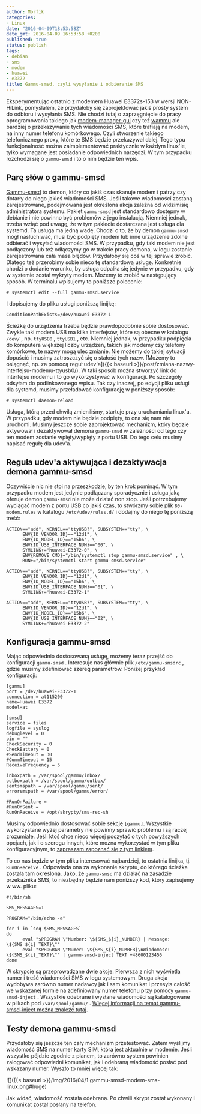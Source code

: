 ```yaml
---
author: Morfik
categories:
- Linux
date: "2016-04-09T18:53:58Z"
date_gmt: 2016-04-09 16:53:58 +0200
published: true
status: publish
tags:
- debian
- sms
- modem
- huawei
- e3372
title: Gammu-smsd, czyli wysyłanie i odbieranie SMS
---
```


Eksperymentując ostatnio z modemem Huawei E3372s-153 w wersji NON-HiLink, pomyślałem, że przydałoby
się zaprojektować jakiś prosty system do odbioru i wysyłania SMS. Nie chodzi tutaj o zaprzęgnięcie
do pracy oprogramowania takiego jak [modem-manager-gui](https://linuxonly.ru/cms/page.php?7) czy też
[wammu](https://wammu.eu/wammu/) ale bardziej o przekazywanie tych wiadomości SMS, które trafiają na
modem, na inny numer telefonu komórkowego. Czyli stworzenie takiego telefonicznego proxy, które te
SMS będzie przekazywał dalej. Tego typu funkcjonalność można zaimplementować praktycznie w każdym
linux'ie, tylko wymagane jest posiadanie odpowiednich narzędzi. W tym przypadku rozchodzi się o
`gammu-smsd` i to o nim będzie ten wpis.

<!--more-->
## Parę słów o gammu-smsd

[Gammu-smsd](https://wammu.eu/smsd/) to demon, który co jakiś czas skanuje modem i patrzy czy
dotarły do niego jakieś wiadomości SMS. Jeśli takowe wiadomości zostaną zarejestrowane, podejmowana
jest określona akcja zależna od widzimisię administratora systemu. Pakiet `gammu-smsd` jest
standardowo dostępny w debianie i nie powinno być problemów z jego instalacją. Niemniej jednak,
trzeba wziąć pod uwagę, że w tym pakiecie dostarczana jest usługa dla systemd. Ta usługa ma jedną
wadę. Chodzi o to, że by demon `gammu-smsd` mógł nasłuchiwać, musi być podpięty modem lub inne
urządzenie zdolne odbierać i wysyłać wiadomości SMS. W przypadku, gdy taki modem nie jest
podłączony lub też odłączymy go w trakcie pracy demona, w logu zostanie zarejestrowana cała masa
błędów. Przydałoby się coś w tej sprawie zrobić. Dlatego też przerobimy sobie nieco tę standardową
usługę. Konkretnie chodzi o dodanie warunku, by usługa odpaliła się jedynie w przypadku, gdy w
systemie został wykryty modem. Możemy to zrobić w następujący sposób. W terminalu wpisujemy to
poniższe polecenie:

    # systemctl edit --full gammu-smsd.service

I dopisujemy do pliku usługi poniższą linijkę:

    ConditionPathExists=/dev/huawei-E3372-1

Ścieżkę do urządzenia trzeba będzie prawdopodobnie sobie dostosować. Zwykle taki modem USB ma kilka
interfejsów, które są obecne w katalogu `/dev/` , np. `ttyUSB0` , `ttyUSB1` , etc. Niemniej jednak,
w przypadku podpięcia do komputera większej liczby urządzeń, takich jak modemy czy telefony
komórkowe, te nazwy mogą ulec zmianie. Nie możemy do takiej sytuacji dopuścić i musimy zatroszczyć
się o stałość tych nazw. [Możemy to osiągnąć, np. za pomocą reguł
udev'a]({{< baseurl >}}/post/zmiana-nazwy-interfejsu-modemu-ttyusb0/). W taki sposób można
stworzyć link do interfejsu modemu i to go wykorzystywać w konfiguracji. Po szczegóły odsyłam do
podlinkowanego wpisu. Tak czy inaczej, po edycji pliku usługi dla systemd, musimy przeładować
konfigurację w poniższy sposób:

    # systemctl daemon-reload

Usługa, którą przed chwilą zmieniliśmy, startuje przy uruchamianiu linux'a. W przypadku, gdy modem
nie będzie podpięty, to ona się nam nie uruchomi. Musimy jeszcze sobie zaprojektować mechanizm,
który będzie aktywował i dezaktywował demona `gammu-smsd` w zależności od tego czy ten modem
zostanie wpięty/wypięty z portu USB. Do tego celu musimy napisać regułę dla udev'a.

## Reguła udev'a aktywująca i dezaktywacja demona gammu-smsd

Oczywiście nic nie stoi na przeszkodzie, by ten krok pominąć. W tym przypadku modem jest jedynie
podłączany sporadycznie i usługa jaką oferuje demon `gammu-smsd` nie może działać non stop. Jeśli
potrzebujemy wyciągać modem z portu USB co jakiś czas, to stwórzmy sobie plik `80-modem.rules` w
katalogu `/etc/udev/rules.d/` i dodajmy do niego tę poniższą treść:

    ACTION=="add", KERNEL=="ttyUSB?", SUBSYSTEM=="tty", \
          ENV{ID_VENDOR_ID}=="12d1", \
          ENV{ID_MODEL_ID}=="15b6", \
          ENV{ID_USB_INTERFACE_NUM}=="00", \
          SYMLINK+="huawei-E3372-0", \
          ENV{REMOVE_CMD}="/bin/systemctl stop gammu-smsd.service" , \
          RUN+="/bin/systemctl start gammu-smsd.service"

    ACTION=="add", KERNEL=="ttyUSB?", SUBSYSTEM=="tty", \
          ENV{ID_VENDOR_ID}=="12d1", \
          ENV{ID_MODEL_ID}=="15b6", \
          ENV{ID_USB_INTERFACE_NUM}=="01", \
          SYMLINK+="huawei-E3372-1"

    ACTION=="add", KERNEL=="ttyUSB?", SUBSYSTEM=="tty", \
          ENV{ID_VENDOR_ID}=="12d1", \
          ENV{ID_MODEL_ID}=="15b6", \
          ENV{ID_USB_INTERFACE_NUM}=="02", \
          SYMLINK+="huawei-E3372-2"

## Konfiguracja gammu-smsd

Mając odpowiednio dostosowaną usługę, możemy teraz przejść do konfiguracji `gammu-smsd` . Interesuje
nas głównie plik `/etc/gammu-smsdrc` , gdzie musimy zdefiniować szereg parametrów. Poniżej przykład
konfiguracji:

    [gammu]
    port = /dev/huawei-E3372-1
    connection = at115200
    name=Huawei E3372
    model=at

    [smsd]
    service = files
    logfile = syslog
    debuglevel = 0
    pin = ""
    CheckSecurity = 0
    CheckBattery = 0
    #SendTimeout = 30
    #CommTimeout = 15
    ReceiveFrequency = 5

    inboxpath = /var/spool/gammu/inbox/
    outboxpath = /var/spool/gammu/outbox/
    sentsmspath = /var/spool/gammu/sent/
    errorsmspath = /var/spool/gammu/error/

    #RunOnFailure =
    #RunOnSent =
    RunOnReceive = /opt/skrypty/sms-rec-sh

Musimy odpowiednio dostosować sobie sekcję `[gammu]`. Wszystkie wykorzystane wyżej parametry nie
powinny sprawić problemu i są raczej zrozumiałe. Jeśli ktoś chce nieco więcej poczytać o tych
powyższych opcjach, jak i o szeregu innych, które można wykorzystać w tym pliku konfiguracyjnym, to
[zapraszam zapoznać się z tym linkiem](https://wammu.eu/docs/manual/smsd/config.html).

To co nas będzie w tym pliku interesować najbardziej, to ostatnia linijka, tj. `RunOnReceive` .
Odpowiada ona za wykonanie skryptu, do którego ścieżka została tam określona. Jako, że `gammu-smsd`
ma działać na zasadzie przekaźnika SMS, to niezbędny będzie nam poniższy kod, który zapisujemy w
ww. pliku:

    #!/bin/sh

    SMS_MESSAGES=1

    PROGRAM="/bin/echo -e"

    for i in `seq $SMS_MESSAGES`
    do
          eval "$PROGRAM \"Number: \${SMS_${i}_NUMBER} | Message: \${SMS_${i}_TEXT}\""
          eval "$PROGRAM \"Numer: \${SMS_${i}_NUMBER}\nWiadomosc: \${SMS_${i}_TEXT}\"" | gammu-smsd-inject TEXT +48600123456
    done

W skrypcie są przeprowadzane dwie akcje. Pierwsza z nich wyświetla numer i treść wiadomości SMS w
logu systemowym. Druga akcja wydobywa zarówno numer nadawcy jak i sam komunikat i przesyła całość we
wskazanej formie na zdefiniowany numer telefonu przy pomocy `gammu-smsd-inject` . Wszystkie odebrane
i wysłane wiadomości są katalogowane w plikach pod `/var/spool/gammu/` . [Więcej informacji na temat
gammu-smsd-inject można znaleźć tutaj](https://wammu.eu/docs/manual/smsd/inject.html).

## Testy demona gammu-smsd

Przydałoby się jeszcze ten cały mechanizm przetestować. Zatem wyślijmy wiadomość SMS na numer karty
SIM, która jest aktualnie w modemie. Jeśli wszystko pójdzie zgodnie z planem, to zarówno system
powinien zalogować odpowiedni komunikat, jak i odebraną wiadomość posłać pod wskazany numer. Wyszło
to mniej więcej tak:

![]({{< baseurl >}}/img/2016/04/1.gammu-smsd-modem-sms-linux.png#huge)

Jak widać, wiadomość została odebrana. Po chwili skrypt został wykonany i komunikat został posłany
na telefon.

